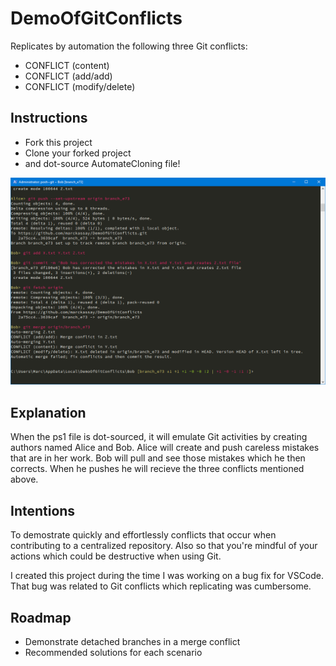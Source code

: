 # DemoOfGitConflicts
Replicates by automation the following three Git conflicts:
* CONFLICT (content)
* CONFLICT (add/add)
* CONFLICT (modify/delete)

## Instructions
* Fork this project
* Clone your forked project 
* and dot-source AutomateCloning file!

![Post AutomateCloning Call](postautomate.png)

## Explanation
When the ps1 file is dot-sourced, it will emulate Git activities by creating authors named Alice and Bob.  Alice will create and push careless mistakes that are in her work.  Bob will pull and see those mistakes which he then corrects.  When he pushes he will recieve the three conflicts mentioned above.

## Intentions
To demostrate quickly and effortlessly conflicts that occur when contributing to a centralized repository.  Also so that you're mindful of your actions which could be destructive when using Git.

I created this project during the time I was working on a bug fix for VSCode.  That bug was related to Git conflicts which replicating was cumbersome.

## Roadmap
* Demonstrate detached branches in a merge conflict
* Recommended solutions for each scenario
